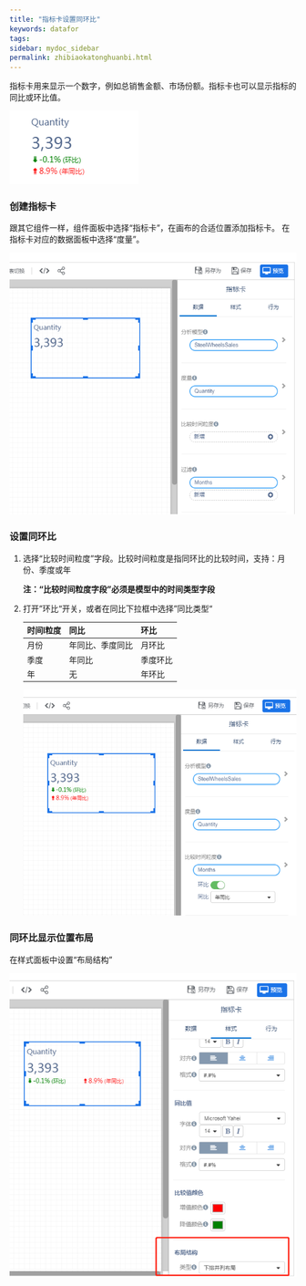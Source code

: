 ```yaml
---
title: "指标卡设置同环比"
keywords: datafor
tags:
sidebar: mydoc_sidebar
permalink: zhibiaokatonghuanbi.html
---
```

指标卡用来显示一个数字，例如总销售金额、市场份额。指标卡也可以显示指标的同比或环比值。

![image-20191202110800967](../../../images/image-20191202110800967.png)

### 创建指标卡
跟其它组件一样，组件面板中选择“指标卡”，在画布的合适位置添加指标卡。
在指标卡对应的数据面板中选择“度量”。

![image-20191202111457212](../../../images/image-20191202111457212.png)

### 设置同环比

1. 选择“比较时间粒度”字段。比较时间粒度是指同环比的比较时间，支持：月份、季度或年

   **注：“比较时间粒度字段”必须是模型中的时间类型字段**

2. 打开”环比“开关，或者在同比下拉框中选择”同比类型“

   | 时间l粒度 | 同比             | 环比     |
   | --------- | ---------------- | -------- |
   | 月份      | 年同比、季度同比 | 月环比   |
   | 季度      | 年同比           | 季度环比 |
   | 年        | 无               | 年环比   |

   ![image-20191202112507495](../../../images/image-20191202112507495.png)
### 同环比显示位置布局
在样式面板中设置“布局结构”

![image-20191202113014090](../../../images/image-20191202113014090.png)

